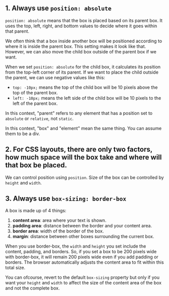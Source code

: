 
## 1. Always use `position: absolute`

`position: absolute` means that the box is placed based on its parent box. It uses the top, left, right, and bottom values to decide where it goes within that parent. 

We often think that a box inside another box will be positioned according to where it is inside the parent box. This setting makes it look like that. However, we can also move the child box outside of the parent box if we want.

When we set `position: absolute` for the child box, it calculates its position from the top-left corner of its parent. If we want to place the child outside the parent, we can use negative values like this:

- `top: -10px;` means the top of the child box will be 10 pixels above the top of the parent box.
- `left: -10px;` means the left side of the child box will be 10 pixels to the left of the parent box.

In this context, "parent" refers to any element that has a position set to `absolute` or `relative`, not `static`.

In this context, "box" and "element" mean the same thing. You can assume them to be a div.

## 2. For CSS layouts, there are only two factors, how much space will the box take and where will that box be placed.

We can control position using `position`. Size of the box can be controlled by `height` and `width`.

## 3. Always use `box-sizing: border-box`

A box is made up of 4 things: 
1. **content area**: area where your text is shown.
2. **padding area**: distance between the border and your content area.
3. **border area**: width of the border of the box.
4. **margin**: distance between other boxes surrounding the current box. 

When you use border-box, the `width` and `height` you set include the content, padding, and borders. So, if you set a box to be 200 pixels wide with border-box, it will remain 200 pixels wide even if you add padding or borders. The browser automatically adjusts the content area to fit within this total size.

 You can ofcourse, revert to the default `box-sizing` property but only if you want your `height` and `width` to affect the size of the content area of the box and not the complete box.
